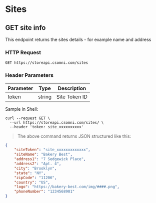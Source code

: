 # Sites

## GET site info
This endpoint returns the sites details - for example name and address

### HTTP Request
`GET https://storeapi.csomni.com/sites`


### Header Parameters
| Parameter     | Type   | Description       |
|---------------|--------|-------------------|
| token         | string | Site Token ID     |

Sample in Shell:

```shell
curl --request GET \
  --url https://storeapi.csomni.com/sites/ \
  --header 'token: site_xxxxxxxxxx'
```

> The above command returns JSON structured like this:

```json
{
    "siteToken": "site_xxxxxxxxxxxxx",
    "siteName": "Bakery Best",
    "address1": "7 Sedgewick Place",
    "address2": "Apt. 4",
    "city": "Brooklyn",
    "state": "NY",
    "zipCode": "11206",
    "country": "US",
    "logo": "https://bakery-best.com/img/####.png",
    "phoneNumber": "1234568901"
}
```
